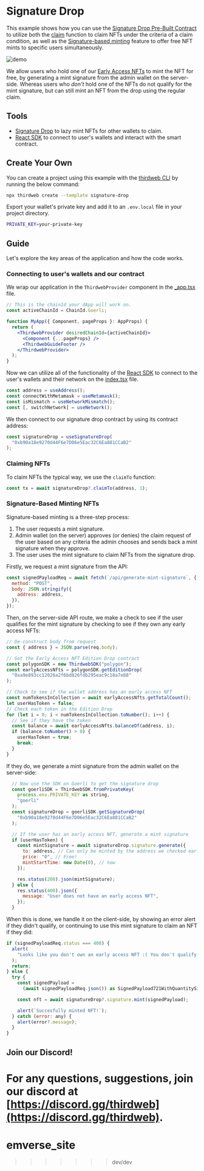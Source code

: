 # Signature Drop

This example shows how you can use the [Signature Drop Pre-Built Contract](https://portal.thirdweb.com/pre-built-contracts/signature-drop) to
utilize both the [claim](https://portal.thirdweb.com/pre-built-contracts/signature-drop#minting--claiming-nfts) function to claim NFTs under the criteria
of a claim condition, as well as the [Signature-based minting](https://portal.thirdweb.com/advanced-features/on-demand-minting) feature to
offer free NFT mints to specific users simultaneously.

![demo](demo.png)

We allow users who hold one of our [Early Access NFTs](https://opensea.io/collection/thirdweb-community) to mint the NFT for free, by generating a mint signature from the admin wallet on the server-side. Whereas users who _don't_ hold one of the NFTs do not qualify for the mint signature, but can still mint an NFT from the drop using the regular claim.

## Tools

- [Signature Drop](https://portal.thirdweb.com/pre-built-contracts/signature-drop) to lazy mint NFTs for other wallets to claim.
- [React SDK](https://portal.thirdweb.com/react) to connect to user's wallets and interact with the smart contract.

## Create Your Own

You can create a project using this example with the [thirdweb CLI](https://portal.thirdweb.com/thirdweb-cli) by running the below command:

```bash
npx thirdweb create --template signature-drop
```

Export your wallet's private key and add it to an `.env.local` file in your project directory.

```bash
PRIVATE_KEY=your-private-key
```

## Guide

Let's explore the key areas of the application and how the code works.

### Connecting to user's wallets and our contract

We wrap our application in the `ThirdwebProvider` component in the [\_app.tsx](./pages/_app.tsx) file.

```jsx
// This is the chainId your dApp will work on.
const activeChainId = ChainId.Goerli;

function MyApp({ Component, pageProps }: AppProps) {
  return (
    <ThirdwebProvider desiredChainId={activeChainId}>
      <Component {...pageProps} />
      <ThirdwebGuideFooter />
    </ThirdwebProvider>
  );
}
```

Now we can utilize all of the functionality of the [React SDK](https://portal.thirdweb.com/react) to connect to the user's wallets and their network on the [index.tsx](./pages/index.tsx) file.

```jsx
const address = useAddress();
const connectWithMetamask = useMetamask();
const isMismatch = useNetworkMismatch();
const [, switchNetwork] = useNetwork();
```

We then connect to our signature drop contract by using its contract address:

```jsx
const signatureDrop = useSignatureDrop(
  "0xb90a18e9270d44F6e7D06e5Eac32C6Ea881CCaB2"
);
```

### Claiming NFTs

To claim NFTs the typical way, we use the `claimTo` function:

```jsx
const tx = await signatureDrop?.claimTo(address, 1);
```

### Signature-Based Minting NFTs

Signature-based minting is a three-step process:

1. The user requests a mint signature.
2. Admin wallet (on the server) approves (or denies) the claim request of the user based on any criteria the admin chooses and sends back a mint signature when they approve.
3. The user uses the mint signature to claim NFTs from the signature drop.

Firstly, we request a mint signature from the API:

```jsx
const signedPayloadReq = await fetch(`/api/generate-mint-signature`, {
  method: "POST",
  body: JSON.stringify({
    address: address,
  }),
});
```

Then, on the server-side API route, we make a check to see if the user qualifies for the mint signature by checking to see if they own any early access NFTs:

```jsx
// De-construct body from request
const { address } = JSON.parse(req.body);

// Get the Early Access NFT Edition Drop contract
const polygonSDK = new ThirdwebSDK("polygon");
const earlyAccessNfts = polygonSDK.getEditionDrop(
  "0xa9e893cc12026a2f6bd826fdb295eac9c18a7e88"
);

// Check to see if the wallet address has an early access NFT
const numTokensInCollection = await earlyAccessNfts.getTotalCount();
let userHasToken = false;
// Check each token in the Edition Drop
for (let i = 0; i < numTokensInCollection.toNumber(); i++) {
  // See if they have the token
  const balance = await earlyAccessNfts.balanceOf(address, i);
  if (balance.toNumber() > 0) {
    userHasToken = true;
    break;
  }
}
```

If they do, we generate a mint signature from the admin wallet on the server-side:

```jsx
  // Now use the SDK on Goerli to get the signature drop
  const goerliSDK = ThirdwebSDK.fromPrivateKey(
    process.env.PRIVATE_KEY as string,
    "goerli"
  );
  const signatureDrop = goerliSDK.getSignatureDrop(
    "0xb90a18e9270d44F6e7D06e5Eac32C6Ea881CCaB2"
  );

  // If the user has an early access NFT, generate a mint signature
  if (userHasToken) {
    const mintSignature = await signatureDrop.signature.generate({
      to: address, // Can only be minted by the address we checked earlier
      price: "0", // Free!
      mintStartTime: new Date(0), // now
    });

    res.status(200).json(mintSignature);
  } else {
    res.status(400).json({
      message: "User does not have an early access NFT",
    });
  }
```

When this is done, we handle it on the client-side, by showing an error alert if they didn't qualify, or continuing to use this mint signature to claim an NFT if they did:

```jsx
if (signedPayloadReq.status === 400) {
  alert(
    "Looks like you don't own an early access NFT :( You don't qualify for the free mint"
  );
  return;
} else {
  try {
    const signedPayload =
      (await signedPayloadReq.json()) as SignedPayload721WithQuantitySignature;

    const nft = await signatureDrop?.signature.mint(signedPayload);

    alert(`Succesfully minted NFT!`);
  } catch (error: any) {
    alert(error?.message);
  }
}
```

## Join our Discord!

For any questions, suggestions, join our discord at [https://discord.gg/thirdweb](https://discord.gg/thirdweb).
=======
# emverse_site
>>>>>>> dev/dev
